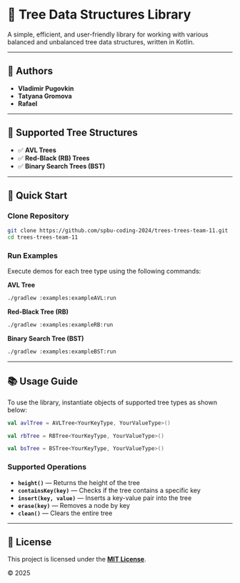 # 🌳 Tree Data Structures Library

A simple, efficient, and user-friendly library for working with various balanced and unbalanced tree data structures, written in Kotlin.

---

## 📌 Authors
- **Vladimir Pugovkin**
- **Tatyana Gromova**
- **Rafael**

---


## 🌲 Supported Tree Structures
- ✅ **AVL Trees**
- ✅ **Red-Black (RB) Trees**
- ✅ **Binary Search Trees (BST)**

---

## 🚀 Quick Start

### Clone Repository
```bash
git clone https://github.com/spbu-coding-2024/trees-trees-team-11.git
cd trees-trees-team-11
```

### Run Examples
Execute demos for each tree type using the following commands:

**AVL Tree**
```bash
./gradlew :examples:exampleAVL:run
```

**Red-Black Tree (RB)**
```bash
./gradlew :examples:exampleRB:run
```

**Binary Search Tree (BST)**
```bash
./gradlew :examples:exampleBST:run
```

---

## 📚 Usage Guide

To use the library, instantiate objects of supported tree types as shown below:

```kotlin
val avlTree = AVLTree<YourKeyType, YourValueType>()
```
```kotlin
val rbTree = RBTree<YourKeyType, YourValueType>()
```
```kotlin
val bsTree = BSTree<YourKeyType, YourValueType>()
```

### Supported Operations
- **`height()`** — Returns the height of the tree
- **`containsKey(key)`** — Checks if the tree contains a specific key
- **`insert(key, value)`** — Inserts a key-value pair into the tree
- **`erase(key)`** — Removes a node by key
- **`clean()`** — Clears the entire tree

---

## 📄 License

This project is licensed under the [**MIT License**](LICENSE).

© 2025

